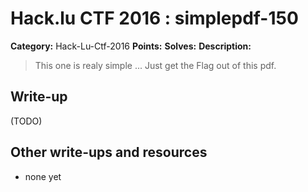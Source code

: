 # Hack.lu CTF 2016 : simplepdf-150

**Category:** Hack-Lu-Ctf-2016
**Points:** 
**Solves:** 
**Description:**

> This one is realy simple ... Just get the Flag out of this pdf.


## Write-up

(TODO)

## Other write-ups and resources

* none yet
